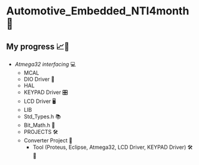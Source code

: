 # Automotive_Embedded_NTI4month 🚗
## My progress 📈🚀
 - *Atmega32 interfacing* 💻
     - MCAL
	- DIO Driver 🚦
     - HAL
	- KEYPAD Driver 🎛️
	- LCD Driver 🖥️
     - LIB
	- Std_Types.h 📚
	- Bit_Math.h 🔢
     - PROJECTS 🛠️
	- Converter Project 🔄
	    - Tool (Proteus, Eclipse, Atmega32, LCD Driver, KEYPAD Driver) 🛠️🌟
